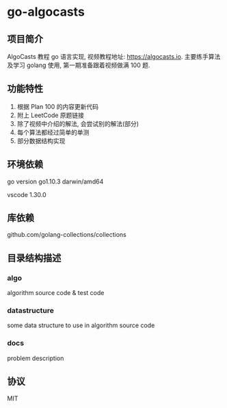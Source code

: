 # go-algocasts

## 项目简介

AlgoCasts 教程 go 语言实现, 视频教程地址: https://algocasts.io.
主要练手算法及学习 golang 使用, 第一期准备跟着视频做满 100 题.

## 功能特性

1. 根据 Plan 100 的内容更新代码
2. 附上 LeetCode 原题链接
3. 除了视频中介绍的解法, 会尝试别的解法(部分)
4. 每个算法都经过简单的单测
5. 部分数据结构实现

## 环境依赖

go version go1.10.3 darwin/amd64

vscode 1.30.0

## 库依赖

github.com/golang-collections/collections

## 目录结构描述

### algo

algorithm source code & test code

### datastructure

some data structure to use in algorithm source code

### docs

problem description

## 协议

MIT
